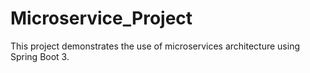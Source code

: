 # Microservice_Project
This project demonstrates the use of microservices architecture using Spring Boot 3.
